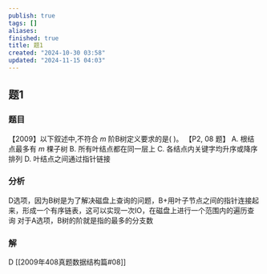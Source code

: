 ```yaml
---
publish: true
tags: []
aliases: 
finished: true
title: 题1
created: "2024-10-30 03:58"
updated: "2024-11-15 04:03"
---
```

## 题1
### 题目
【2009】以下叙述中,不符合 $m$ 阶B树定义要求的是( )。 【P2, 08 题】
A. 根结点最多有 $m$ 棵子树 
B. 所有叶结点都在同一层上
C. 各结点内关键字均升序或降序排列 
D. 叶结点之间通过指针链接
### 分析
D选项，因为B树是为了解决磁盘上查询的问题，B+用叶子节点之间的指针连接起来，形成一个有序链表，这可以实现一次IO，在磁盘上进行一个范围内的遍历查询
对于A选项，B树的阶就是指的最多的分支数
### 解
D
[[2009年408真题数据结构篇#08]]
